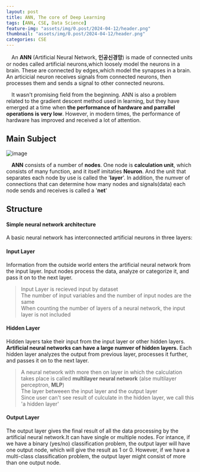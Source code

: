 ```yaml
---
layout: post
title: ANN, The core of Deep Learning
tags: [ANN, CSE, Data Science]
feature-img: "assets/img/0.post/2024-04-12/header.png"
thumbnail: "assets/img/0.post/2024-04-12/header.png"
categories: CSE
---
```


&emsp;An **ANN** (Artificial Neural Network, **인공신경망**) is made of connected units or nodes called artificial neurons,which loosely model the neurons in a brain. These are connected by edges,which model the synapses in a brain. An articicial neuron receives signals from connected neurons, then processes them and sends a signal to other connected neurons.

&emsp;It wasn't promising field from the beginning. ANN is also a problem related to the gradient descent method used in learning, but they have emerged at a time when **the performance of hardware and parrallel operations is very low**. However, in modern times, the performance of hardware has improved and received a lot of attention.

## Main Subject

![image](https://github.com/KoderWiki/koderwiki.github.io/assets/153072257/136be932-a3c7-4bb6-8e2a-b32a14db6b23)

&emsp;**ANN** consists of a number of **nodes**. One node is **calculation unit**, which consists of many function, and it itself imitaties **Neuron**. And the unit that separates each node by use is called the '**layer**'. In addition, the numver of connections that can determine how many nodes and signals(data) each node sends and receives is called a '**net**'

## Structure

#### Simple neural network architecture

A basic neural network has interconnected artificial neurons in three layers:

#### Input Layer

Information from the outside world enters the artificial neural network from the input layer. Input nodes process the data, analyze or categorize it, and pass it on to the next layer.

> Input Layer is recieved input by dataset <br>
> The number of input variables and the number of input nodes are the same <br>
> When counting the number of layers of a neural network, the input layer is not included <br>

#### Hidden Layer

Hidden layers take their input from the input layer or other hidden layers. **Artificial neural networks can have a large numver of hidden layers.** Each hidden layer analyzes the output from previous layer, processes it further, and passes it on to the next layer.

> A neural network with more then on layer in which the calculation takes place is called **multilayer neural network** (alse multilayer perceptron, **MLP**) <br>
> The layer betweeen the input layer and the output layer <br>
> Since user can't see result of culculate in the hidden layer, we call this 'a hidden layer' <br>

#### Output Layer

The output layer gives the final result of all the data processing by the artificial neural network.It can have single or multiple nodes. For intance, if we have a binary (yes/no) classification problem, the output layer will have one output node, which will give the result as 1 or 0. However, if we have a multi-class classification problem, the output layer might consist of more than one output node.

















